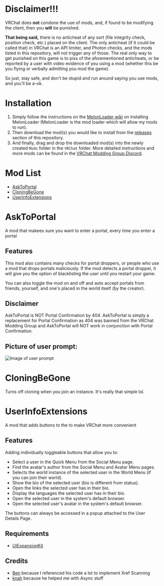 # Disclaimer!!!
VRChat does **not** condone the use of mods, and, if found to be modifying the client, then you **will** be punished.

**That being said,** there is no anticheat of any sort (file integrity check, position check, etc.) placed on the client.
The only anticheat (if it could be called that) in VRChat is an API limiter, and Photon checks, and the mods listed in this repository, will not trigger any of those.
The real only way to get punished on this game is to piss of the aforementioned anticheats, or be reported by a user with video evidence of you using a mod (whether this be you flying or verbally admitting you mod the game).

So just, stay safe, and don't be stupid and run around saying you use mods, and you'll be a-ok.

# Installation 
1. Simply follow the instructions on the [MelonLoader wiki](https://melonwiki.xyz/#/) on installing MelonLoader (MelonLoader is the mod loader which will allow my mods to run). 
2. Then download the mod(s) you would like to install from the [releases](https://github.com/loukylor/VRC-Mods/) section of this repository.
3. And finally, drag and drop the downloaded mod(s) into the newly created `Mods` folder in the `VRChat` folder.
More detailed instructions and more mods can be found in the [VRChat Modding Group Discord](https://discord.gg/rCqKSvR).

# Mod List
- [AskToPortal](#asktoportal)
- [CloningBeGone](#cloningbegone)
- [UserInfoExtensions](#userinfoextensions)

# AskToPortal
A mod that makees sure you want to enter a portal, every time you enter a portal

## Features
This mod also contains many checks for portal droppers, or people who use a mod that drops portals maliciously.
If the mod detects a portal dropper, it will give you the option of blacklisting the user until you restart your game.

You can also toggle the mod on and off and auto accept portals from friends, yourself, and one's placed in the world itself (by the creator).

## Disclaimer
AskToPortal is NOT Portal Confirmation by 404. AskToPortal is simply a replacement for Portal Confirmation as 404 was banned from the VRChat Modding Group and AskToPortal will NOT work in conjunction with Portal Confirmation.

## Picture of user prompt:
![Image of user prompt](https://i.imgur.com/uvUeUmL.png)

# CloningBeGone
Turns off cloning when you join an instance. It's really that simple lol.

# UserInfoExtensions
A mod that adds buttons to the to make VRChat more convenient

## Features
Adding individually toggleable buttons that allow you to:
 - Select a user in the Quick Menu from the Social Menu page.
 - Find the avatar's author from the Social Menu and Avatar Menu pages.
 - Selects the world instance of the selected user in the World Menu (if you can join their world).
 - Show the bio of the selected user (bio is different from status).
 - Open the links the selected user has in their bio.
 - Display the languages the selected user has in their bio.
 - Open the selected user in the system's default browser.
 - Open the selected user's avatar in the system's default browser.

The buttons can always be accessed in a popup attached to the User Details Page.

## Requirements
 - [UIExpansionKit](https://github.com/knah/VRCMods/)

## Credits
 - [Ben](https://github.com/BenjaminZehowlt) because I referenced his code a lot to implement Xref Scanning
 - [knah](https://github.com/knah) because he helped me with Async stuff
